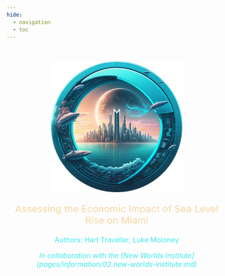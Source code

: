 ```yaml
---
hide:
  - navigation
  - toc
---
```


<style>
.md-typeset h1,
.md-content__button {display: none;}
</style>

<br>
<br>

<div align="center">
  <img src="assets/logos/miamilost.logo.large.png" width="300" height="300">
</div>

<p style="text-align: center; font-size: 22px; color:#F6D6A5">Assessing the Economic Impact of Sea Level Rise on Miami</p>
<p style="text-align: center; font-size: 16px; color:#42E8E8">Authors: Hart Traveller, Luke Moloney</p>
<p markdown style="text-align: center; font-size: 16px; color:#42E8E8"><i>In collaboration with the [New Worlds Institute](pages/information/02.new-worlds-institute.md)</i></p>
